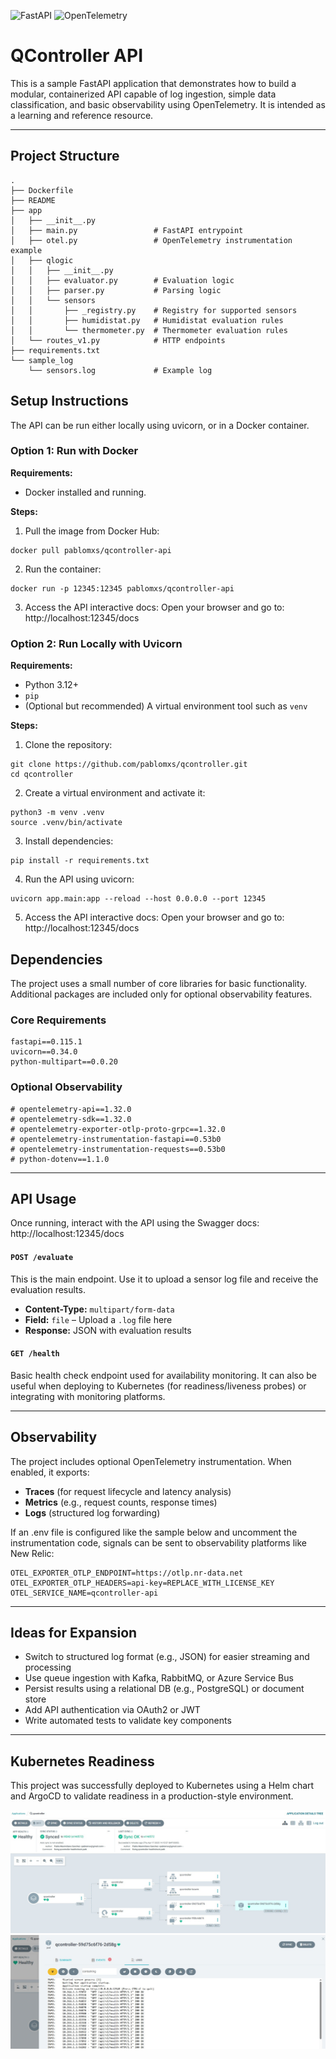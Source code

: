 ![FastAPI](https://img.shields.io/badge/FastAPI-0.115.1-green?logo=fastapi)
![OpenTelemetry](https://img.shields.io/badge/Observability-OpenTelemetry-blue)

# QController API

This is a sample FastAPI application that demonstrates how to build a modular, containerized API capable of log ingestion, simple data classification, and basic observability using OpenTelemetry. It is intended as a learning and reference resource.

---

## Project Structure
```
.
├── Dockerfile
├── README
├── app
│   ├── __init__.py
│   ├── main.py                 # FastAPI entrypoint
│   ├── otel.py                 # OpenTelemetry instrumentation example
│   ├── qlogic
│   │   ├── __init__.py
│   │   ├── evaluator.py        # Evaluation logic
│   │   ├── parser.py           # Parsing logic
│   │   └── sensors
│   │       ├── _registry.py    # Registry for supported sensors
│   │       ├── humidistat.py   # Humidistat evaluation rules
│   │       └── thermometer.py  # Thermometer evaluation rules
│   └── routes_v1.py            # HTTP endpoints
├── requirements.txt
└── sample_log
    └── sensors.log             # Example log
```

## Setup Instructions

The API can be run either locally using uvicorn, or in a Docker container.

### Option 1: Run with Docker

**Requirements:**
- Docker installed and running.

**Steps:**

1. Pull the image from Docker Hub:
```
docker pull pablomxs/qcontroller-api
```
2. Run the container:
```
docker run -p 12345:12345 pablomxs/qcontroller-api
```
3. Access the API interactive docs:
Open your browser and go to: http://localhost:12345/docs

### Option 2: Run Locally with Uvicorn

**Requirements:**
- Python 3.12+
- `pip`
- (Optional but recommended) A virtual environment tool such as `venv`

**Steps:**
1. Clone the repository:
```
git clone https://github.com/pablomxs/qcontroller.git
cd qcontroller
```
2. Create a virtual environment and activate it:
```
python3 -m venv .venv
source .venv/bin/activate
```
3. Install dependencies:
```
pip install -r requirements.txt
```
4. Run the API using uvicorn:
```
uvicorn app.main:app --reload --host 0.0.0.0 --port 12345
```
5. Access the API interactive docs:
Open your browser and go to: http://localhost:12345/docs

## Dependencies

The project uses a small number of core libraries for basic functionality. Additional packages are included only for optional observability features.

### Core Requirements

```
fastapi==0.115.1
uvicorn==0.34.0
python-multipart==0.0.20
```

### Optional Observability

```
# opentelemetry-api==1.32.0
# opentelemetry-sdk==1.32.0
# opentelemetry-exporter-otlp-proto-grpc==1.32.0
# opentelemetry-instrumentation-fastapi==0.53b0
# opentelemetry-instrumentation-requests==0.53b0
# python-dotenv==1.1.0
```

---

## API Usage

Once running, interact with the API using the Swagger docs: http://localhost:12345/docs

#### `POST /evaluate`

This is the main endpoint. Use it to upload a sensor log file and receive the evaluation results.

- **Content-Type:** `multipart/form-data`
- **Field:** `file` – Upload a `.log` file here
- **Response:** JSON with evaluation results

#### `GET /health`

Basic health check endpoint used for availability monitoring. It can also be useful when deploying to Kubernetes (for readiness/liveness probes) or integrating with monitoring platforms.

---

## Observability

The project includes optional OpenTelemetry instrumentation. When enabled, it exports:

- **Traces** (for request lifecycle and latency analysis)
- **Metrics** (e.g., request counts, response times)
- **Logs** (structured log forwarding)

If an .env file is configured like the sample below and uncomment the instrumentation code, signals can be sent to observability platforms like New Relic:

```
OTEL_EXPORTER_OTLP_ENDPOINT=https://otlp.nr-data.net
OTEL_EXPORTER_OTLP_HEADERS=api-key=REPLACE_WITH_LICENSE_KEY
OTEL_SERVICE_NAME=qcontroller-api
```

---

## Ideas for Expansion

- Switch to structured log format (e.g., JSON) for easier streaming and processing
- Use queue ingestion with Kafka, RabbitMQ, or Azure Service Bus
- Persist results using a relational DB (e.g., PostgreSQL) or document store
- Add API authentication via OAuth2 or JWT
- Write automated tests to validate key components

---

## Kubernetes Readiness

This project was successfully deployed to Kubernetes using a Helm chart and ArgoCD to validate readiness in a production-style environment.

![ArgoCD Deployment 1](docs/screenshots/argocd-deployment-1.jpg)
![ArgoCD Deployment 2](docs/screenshots/argocd-deployment-2.jpg)
